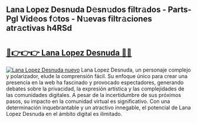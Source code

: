 ## Lana Lopez Desnuda D𝚎sn𝚞dos filtr𝚊dos - Parts-PgI Vid𝚎os f𝚘tos - N𝚞evas filtr𝚊ciones atr𝚊ctivas h4RSd

# <h2><a href="http://mb4lf7b.tromn.icu/?c=Lana+Lopez+Desnuda">🔗👉👉👉 Lana Lopez Desnuda 🔗🔗</a></h2>

[![Lana Lopez Desnuda nuevo](https://i.imgur.com/pEAQMta.gif)](http://mb4lf7b.tromn.icu/?c=Lana+Lopez+Desnuda)
Lana Lopez Desnuda, un personaje complejo y polarizador, elude la comprensión fácil. Su enfoque único para crear una presencia en la web ha fascinado y provocado espectadores, generando debates sobre la privacidad, la expresión artística y las complejidades de las comunidades digitales. A pesar de la incertidumbre de sus próximos pasos, su impacto en la comunidad virtual es significativo. Con una determinación inquebrantable y un atractivo innegable, el potencial de Lana Lopez Desnuda en el ámbito digital es ilimitado.
